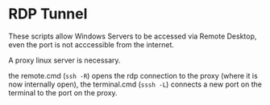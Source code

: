 # RDP Tunnel

These scripts allow Windows Servers to be accessed via Remote Desktop, even the port is not acccessible from the internet.

A proxy linux server is necessary.

the remote.cmd (`ssh -R`) opens the rdp connection to the proxy (where it is now internally open), the terminal.cmd (`sssh -L`) connects a new port on the terminal to the port on the proxy.
